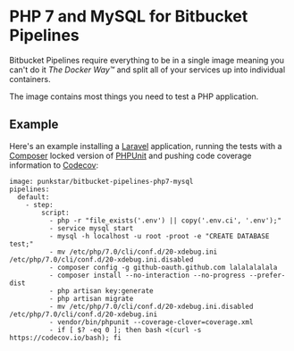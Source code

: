 # PHP 7 and MySQL for Bitbucket Pipelines

Bitbucket Pipelines require everything to be in a single image meaning you can't do it *The Docker Way™* and split all of your services up into individual containers.

The image contains most things you need to test a PHP application.

## Example

Here's an example installing a [Laravel](https://laravel.com/) application, running the tests with a [Composer](https://getcomposer.org/) locked version of [PHPUnit](https://phpunit.de) and pushing code coverage information to [Codecov](https://codecov.io):

    image: punkstar/bitbucket-pipelines-php7-mysql
    pipelines:
      default:
        - step:
            script:
              - php -r "file_exists('.env') || copy('.env.ci', '.env');"
              - service mysql start
              - mysql -h localhost -u root -proot -e "CREATE DATABASE test;"
              - mv /etc/php/7.0/cli/conf.d/20-xdebug.ini /etc/php/7.0/cli/conf.d/20-xdebug.ini.disabled
              - composer config -g github-oauth.github.com lalalalalala
              - composer install --no-interaction --no-progress --prefer-dist
              - php artisan key:generate
              - php artisan migrate
              - mv /etc/php/7.0/cli/conf.d/20-xdebug.ini.disabled /etc/php/7.0/cli/conf.d/20-xdebug.ini
              - vendor/bin/phpunit --coverage-clover=coverage.xml
              - if [ $? -eq 0 ]; then bash <(curl -s https://codecov.io/bash); fi

